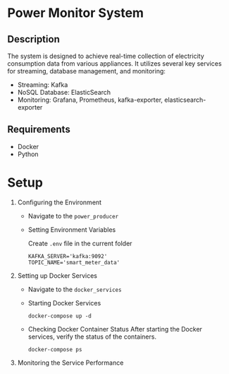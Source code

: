 # Power Monitor System

## Description

The system is designed to achieve real-time collection of electricity consumption data from various appliances. It utilizes several key services for streaming, database management, and monitoring:

- Streaming: Kafka
- NoSQL Database: ElasticSearch
- Monitoring: Grafana, Prometheus, kafka-exporter, elasticsearch-exporter

## Requirements
- Docker
- Python

# Setup
1. Configuring the Environment
    
    - Navigate to the `power_producer`
    
    - Setting Environment Variables
    
      Create `.env` file in the current folder

      ```.env
      KAFKA_SERVER='kafka:9092'
      TOPIC_NAME='smart_meter_data'
      ```

2. Setting up Docker Services

    - Navigate to the `docker_services`

    - Starting Docker Services

      ```shell
      docker-compose up -d
      ```

    - Checking Docker Container Status
      After starting the Docker services, verify the status of the containers.
      
      ```shell
      docker-compose ps
      ```

3. Monitoring the Service Performance